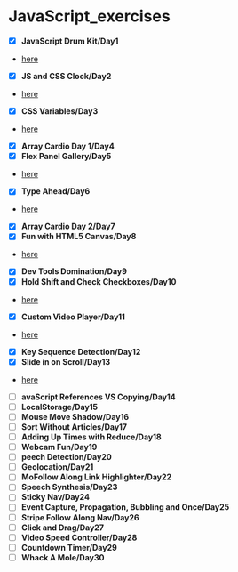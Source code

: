 # JavaScript_exercises
- [x] **JavaScript Drum Kit/Day1**
- [here](https://cat26.github.io/JavaScript_exercises/Day1/drum.html)
- [x] **JS and CSS Clock/Day2**
- [here](https://cat26.github.io/JavaScript_exercises/Day2/clock.html)
- [x] **CSS Variables/Day3**
- [here](https://cat26.github.io/JavaScript_exercises/Day3/variables.html)
- [x] **Array Cardio Day 1/Day4**
- [x] **Flex Panel Gallery/Day5**
- [here](https://cat26.github.io/JavaScript_exercises/Day5/flex_panels.html)
- [x] **Type Ahead/Day6**
- [here](https://cat26.github.io/JavaScript_exercises/Day6/ajax_type_ahead.html)
- [x] **Array Cardio Day 2/Day7**
- [x] **Fun with HTML5 Canvas/Day8**
- [here](https://cat26.github.io/JavaScript_exercises/Day8/canvas.html)
- [x] **Dev Tools Domination/Day9**
- [x] **Hold Shift and Check Checkboxes/Day10**
- [here](https://cat26.github.io/JavaScript_exercises/Day10/shift.html)
- [x] **Custom Video Player/Day11**
- [here](https://cat26.github.io/JavaScript_exercises/Day11/index.html)
- [x] **Key Sequence Detection/Day12**
- [x] **Slide in on Scroll/Day13**
- [here](https://cat26.github.io/JavaScript_exercises/Day13/slide.html)
- [ ] **avaScript References VS Copying/Day14**
- [ ] **LocalStorage/Day15**
- [ ] **Mouse Move Shadow/Day16**
- [ ] **Sort Without Articles/Day17**
- [ ] **Adding Up Times with Reduce/Day18**
- [ ] **Webcam Fun/Day19**
- [ ] **peech Detection/Day20**
- [ ] **Geolocation/Day21**
- [ ] **MoFollow Along Link Highlighter/Day22**
- [ ] **Speech Synthesis/Day23**
- [ ] **Sticky Nav/Day24**
- [ ] **Event Capture, Propagation, Bubbling and Once/Day25**
- [ ] **Stripe Follow Along Nav/Day26**
- [ ] **Click and Drag/Day27**
- [ ] **Video Speed Controller/Day28**
- [ ] **Countdown Timer/Day29**
- [ ] **Whack A Mole/Day30**
